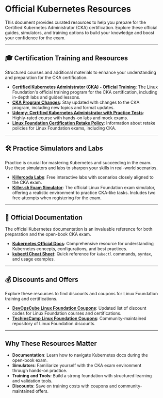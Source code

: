 # Official Kubernetes Resources

This document provides curated resources to help you prepare for the Certified Kubernetes Administrator (CKA) certification. Explore these official guides, simulators, and training options to build your knowledge and boost your confidence for the exam.

---

## 🎓 Certification Training and Resources
Structured courses and additional materials to enhance your understanding and preparation for the CKA certification.

- [**Certified Kubernetes Administrator (CKA) - Official Training**](https://training.linuxfoundation.org/certification/certified-kubernetes-administrator-cka/): The Linux Foundation's official training program for the CKA certification, including in-depth labs and guided lessons.
- [**CKA Program Changes**](https://training.linuxfoundation.org/certified-kubernetes-administrator-cka-program-changes/): Stay updated with changes to the CKA program, including new topics and format updates.
- [**Udemy: Certified Kubernetes Administrator with Practice Tests**](https://ibm-learning.udemy.com/course/certified-kubernetes-administrator-with-practice-tests/): Highly-rated course with hands-on labs and mock exams.
- [**Linux Foundation Certification Retake Policy**](https://training.linuxfoundation.org/about/policies/certification-exam-retake-policy/): Information about retake policies for Linux Foundation exams, including CKA.

---

## 🛠️ Practice Simulators and Labs
Practice is crucial for mastering Kubernetes and succeeding in the exam. Use these simulators and labs to sharpen your skills in real-world scenarios.

- [**Killercoda Labs**](https://killercoda.com): Free interactive labs with scenarios closely aligned to the CKA exam.
- [**Killer.sh Exam Simulator**](https://killer.sh/cka): The official Linux Foundation exam simulator, offering a realistic environment to practice CKA-like tasks. Includes two free attempts when registering for the exam.

---

## 📘 Official Documentation
The official Kubernetes documentation is an invaluable reference for both preparation and the open-book CKA exam.

- [**Kubernetes Official Docs**](https://kubernetes.io/docs/home/): Comprehensive resource for understanding Kubernetes concepts, configurations, and best practices.
- [**kubectl Cheat Sheet**](https://kubernetes.io/docs/reference/kubectl/quick-reference/): Quick reference for `kubectl` commands, syntax, and usage examples.

---

## 💰 Discounts and Offers
Explore these resources to find discounts and coupons for Linux Foundation training and certifications.

- [**DevOpsCube Linux Foundation Coupons**](https://devopscube.com/linux-foundation-coupon/): Updated list of discount codes for Linux Foundation courses and certifications.
- [**TechiesCamp Linux Foundation Coupons**](https://github.com/techiescamp/linux-foundation-coupon): Community-maintained repository of Linux Foundation discounts.

---

## Why These Resources Matter
- **Documentation**: Learn how to navigate Kubernetes docs during the open-book exam.
- **Simulators**: Familiarize yourself with the CKA exam environment through hands-on practice.
- **Training and Tools**: Build a strong foundation with structured learning and validation tools.
- **Discounts**: Save on training costs with coupons and community-maintained offers.
